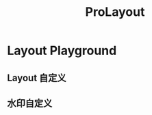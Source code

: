﻿---
title: ProLayout
nav:
  title: Playground
  path: /playground
group:
  path: /
---

# Layout Playground

## Layout 自定义

<code src="../../packages/layout/src/demos/dynamic-settings.tsx" height="500px" iframe="760px" background="#f5f5f5" title="属性展示"></code>

## 水印自定义

<code src="../../packages/layout/src/components/WaterMark/demos/custom.tsx" background="#f7f8fa"></code>
